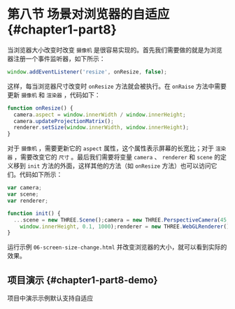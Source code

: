 <!--
 * @Author       : BigBigger
 * @Date         : 2021-08-16 14:36:27
 * @LastEditTime : 2021-08-18 13:44:47
 * @LastEditors  : BigBigger
-->

# 第八节 场景对浏览器的自适应 {#chapter1-part8}

当浏览器大小改变时改变 `摄像机` 是很容易实现的。首先我们需要做的就是为浏览器注册一个事件监听器，如下所示：

```js
window.addEventListener('resize', onResize, false);
```

这样，每当浏览器尺寸改变时 `onResize` 方法就会被执行。在 `onRaise` 方法中需要更新 `摄像机` 和 `渲染器` ，代码如下：

```js
function onResize() {
  camera.aspect = window.innerWidth / window.innerHeight;
  camera.updateProjectionMatrix();
  renderer.setSize(window.innerWidth, window.innerHeight);
}
```

对于 `摄像机` ，需要更新它的 `aspect` 属性，这个属性表示屏幕的长宽比；对于 `渲染器` ，需要改变它的 `尺寸` 。最后我们需要将变量 `camera` 、 `renderer` 和 `scene` 的定义移到 `init` 方法的外面，这样其他的方法（如 `onResize` 方法）也可以访问它们。代码如下所示：

```js
var camera;
var scene;
var renderer;

function init() {
  ...scene = new THREE.Scene();camera = new THREE.PerspectiveCamera(45, window.innerWidth /
    window.innerHeight, 0.1, 1000);renderer = new THREE.WebGLRenderer();...
}
```

运行示例 `06-screen-size-change.html` 并改变浏览器的大小，就可以看到实际的效果。

## 项目演示 {#chapter1-part8-demo}

项目中演示示例默认支持自适应

<Demo />
